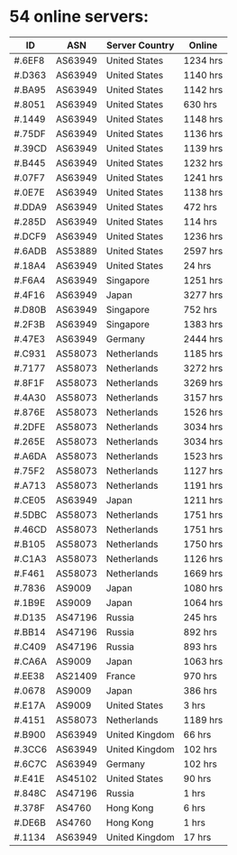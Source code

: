 # 54 online servers:

| ID | ASN | Server Country | Online |
| ------ | ------ | ------ | ------ |
| #.6EF8 | AS63949 | United States | 1234 hrs |
| #.D363 | AS63949 | United States | 1140 hrs |
| #.BA95 | AS63949 | United States | 1142 hrs |
| #.8051 | AS63949 | United States | 630 hrs |
| #.1449 | AS63949 | United States | 1148 hrs |
| #.75DF | AS63949 | United States | 1136 hrs |
| #.39CD | AS63949 | United States | 1139 hrs |
| #.B445 | AS63949 | United States | 1232 hrs |
| #.07F7 | AS63949 | United States | 1241 hrs |
| #.0E7E | AS63949 | United States | 1138 hrs |
| #.DDA9 | AS63949 | United States | 472 hrs |
| #.285D | AS63949 | United States | 114 hrs |
| #.DCF9 | AS63949 | United States | 1236 hrs |
| #.6ADB | AS53889 | United States | 2597 hrs |
| #.18A4 | AS63949 | United States | 24 hrs |
| #.F6A4 | AS63949 | Singapore | 1251 hrs |
| #.4F16 | AS63949 | Japan | 3277 hrs |
| #.D80B | AS63949 | Singapore | 752 hrs |
| #.2F3B | AS63949 | Singapore | 1383 hrs |
| #.47E3 | AS63949 | Germany | 2444 hrs |
| #.C931 | AS58073 | Netherlands | 1185 hrs |
| #.7177 | AS58073 | Netherlands | 3272 hrs |
| #.8F1F | AS58073 | Netherlands | 3269 hrs |
| #.4A30 | AS58073 | Netherlands | 3157 hrs |
| #.876E | AS58073 | Netherlands | 1526 hrs |
| #.2DFE | AS58073 | Netherlands | 3034 hrs |
| #.265E | AS58073 | Netherlands | 3034 hrs |
| #.A6DA | AS58073 | Netherlands | 1523 hrs |
| #.75F2 | AS58073 | Netherlands | 1127 hrs |
| #.A713 | AS58073 | Netherlands | 1191 hrs |
| #.CE05 | AS63949 | Japan | 1211 hrs |
| #.5DBC | AS58073 | Netherlands | 1751 hrs |
| #.46CD | AS58073 | Netherlands | 1751 hrs |
| #.B105 | AS58073 | Netherlands | 1750 hrs |
| #.C1A3 | AS58073 | Netherlands | 1126 hrs |
| #.F461 | AS58073 | Netherlands | 1669 hrs |
| #.7836 | AS9009 | Japan | 1080 hrs |
| #.1B9E | AS9009 | Japan | 1064 hrs |
| #.D135 | AS47196 | Russia | 245 hrs |
| #.BB14 | AS47196 | Russia | 892 hrs |
| #.C409 | AS47196 | Russia | 893 hrs |
| #.CA6A | AS9009 | Japan | 1063 hrs |
| #.EE38 | AS21409 | France | 970 hrs |
| #.0678 | AS9009 | Japan | 386 hrs |
| #.E17A | AS9009 | United States | 3 hrs |
| #.4151 | AS58073 | Netherlands | 1189 hrs |
| #.B900 | AS63949 | United Kingdom | 66 hrs |
| #.3CC6 | AS63949 | United Kingdom | 102 hrs |
| #.6C7C | AS63949 | Germany | 102 hrs |
| #.E41E | AS45102 | United States | 90 hrs |
| #.848C | AS47196 | Russia | 1 hrs |
| #.378F | AS4760 | Hong Kong | 6 hrs |
| #.DE6B | AS4760 | Hong Kong | 1 hrs |
| #.1134 | AS63949 | United Kingdom | 17 hrs |


